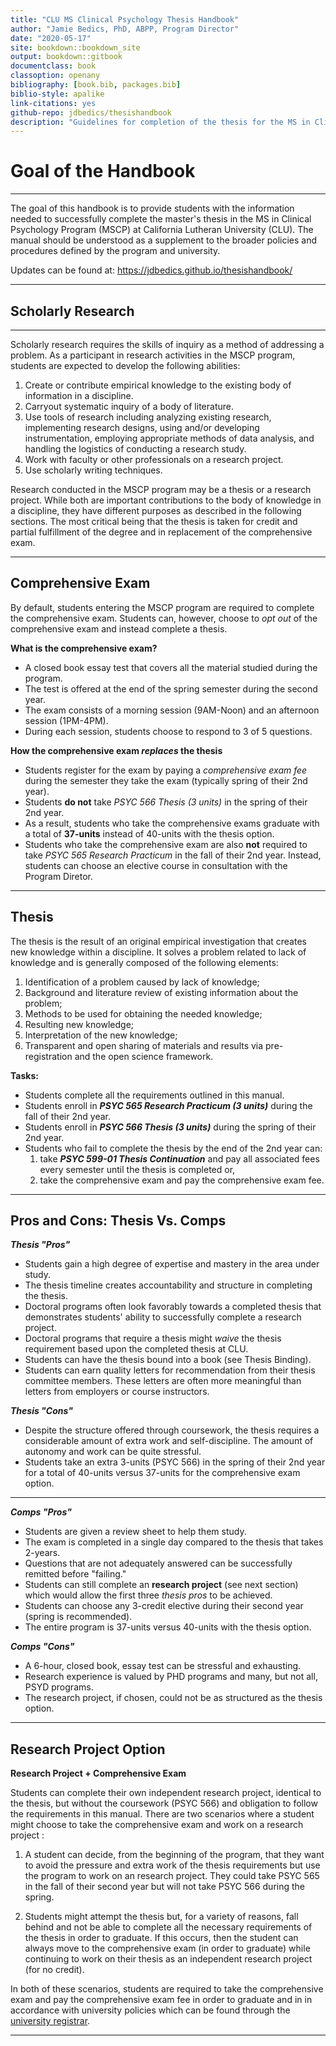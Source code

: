 ```yaml
--- 
title: "CLU MS Clinical Psychology Thesis Handbook"
author: "Jamie Bedics, PhD, ABPP, Program Director"
date: "2020-05-17"
site: bookdown::bookdown_site
output: bookdown::gitbook
documentclass: book
classoption: openany
bibliography: [book.bib, packages.bib]
biblio-style: apalike
link-citations: yes
github-repo: jdbedics/thesishandbook
description: "Guidelines for completion of the thesis for the MS in Clinical Psychology Program at CLU."
---
```


# Goal of the Handbook

___

The goal of this handbook is to provide students with the information needed to successfully complete the master's thesis in the MS in Clinical Psychology Program (MSCP) at California Lutheran University (CLU). The manual should be understood as a supplement to the broader policies and procedures defined by the program and university. 

Updates can be found at: https://jdbedics.github.io/thesishandbook/

___

## Scholarly Research

___

Scholarly research requires the skills of inquiry as a method of addressing a problem. As a participant in research activities in the MSCP program, students are expected to develop the following abilities:

  1. Create or contribute empirical knowledge to the existing body of information in a discipline.
  2. Carryout systematic inquiry of a body of literature.
  3. Use tools of research including analyzing existing research, implementing research designs, using and/or developing instrumentation, employing appropriate methods of data analysis, and handling the logistics of conducting a research study.
  4. Work with faculty or other professionals on a research project.
  5. Use scholarly writing techniques.

Research conducted in the MSCP program may be a thesis or a research project. While both are important contributions to the body of knowledge in a discipline, they have different purposes as described in the following sections.  The most critical being that the thesis is taken for credit and partial fulfillment of the degree and in replacement of the comprehensive exam.


___

## Comprehensive Exam


By default, students entering the MSCP program are required to complete the comprehensive exam.  Students can, however, choose to _opt out_ of the comprehensive exam and instead complete a thesis.

**What is the comprehensive exam?**

  * A closed book essay test that covers all the material studied during the program.  
  * The test is offered at the end of the spring semester during the second year. 
  * The exam consists of a morning session (9AM-Noon) and an afternoon session (1PM-4PM).
  * During each session, students choose to respond to 3 of 5 questions.
  
  
**How the comprehensive exam *replaces* the thesis**
    
  * Students register for the exam by paying a *comprehensive exam fee* during the semester they take the exam (typically spring of their 2nd year).
  * Students **do not** take *PSYC 566 Thesis (3 units)* in the spring of their 2nd year.  
  * As a result, students who take the comprehensive exams graduate with a total of **37-units** 
    instead of 40-units with the thesis option.
  * Students who take the comprehensive exam are also **not** required to take *PSYC 565 Research Practicum* in the fall of their 2nd year.  Instead, students can choose an elective course in consultation with the Program Diretor. 

  

___

## Thesis

The thesis is the result of an original empirical investigation that creates new knowledge within a discipline. It solves a problem related to lack of knowledge and is generally composed of the following elements:

  1. Identification of a problem caused by lack of knowledge;
  2. Background and literature review of existing information about the problem; 
  3. Methods to be used for obtaining the needed knowledge;
  4. Resulting new knowledge;
  5. Interpretation of the new knowledge;
  6. Transparent and open sharing of materials and results via pre-registration and the open science framework.

**Tasks:**

  * Students complete all the requirements outlined in this manual.
  * Students enroll in ***PSYC 565 Research Practicum (3 units)*** during the fall of their 2nd year.
  * Students enroll in ***PSYC 566 Thesis (3 units)*** during the spring of their 2nd year.
  * Students who fail to complete the thesis by the end of the 2nd year can:
    1. take ***PSYC 599-01 Thesis Continuation*** and pay all associated fees every semester until the thesis is completed or,
    2. take the comprehensive exam and pay the comprehensive exam fee.

___

## Pros and Cons: Thesis Vs. Comps

***Thesis "Pros"***
  
  * Students gain a high degree of expertise and mastery in the area under study.
  * The thesis timeline creates accountability and structure in completing the thesis.
  * Doctoral programs often look favorably towards a completed thesis that demonstrates students' ability to successfully complete a research project.
  * Doctoral programs that require a thesis might *waive* the thesis requirement based upon the completed thesis at CLU.
  * Students can have the thesis bound into a book (see Thesis Binding).
  * Students can earn quality letters for recommendation from their thesis committee members. These letters are often more meaningful than letters from employers or course instructors. 

***Thesis "Cons"***
  
  * Despite the structure offered through coursework, the thesis requires a considerable amount of extra work and self-discipline. The amount of autonomy and work can be quite stressful.
  * Students take an extra 3-units (PSYC 566) in the spring of their 2nd year for a total of 40-units versus 37-units for the comprehensive exam option. 

___

  
***Comps "Pros"***
  
  * Students are given a review sheet to help them study.
  * The exam is completed in a single day compared to the thesis that takes 2-years.
  * Questions that are not adequately answered can be successfully remitted before "failing."
  * Students can still complete an **research project** (see next section) which would allow the first three *thesis pros* to be achieved.
  * Students can choose any 3-credit elective during their second year (spring is recommended).
  * The entire program is 37-units versus 40-units with the thesis option.
  
***Comps "Cons"***
 
  * A 6-hour, closed book, essay test can be stressful and exhausting.
  * Research experience is valued by PHD programs and many, but not all, PSYD programs.
  * The research project, if chosen, could not be as structured as the thesis option.
  
___

## Research Project Option

**Research Project + Comprehensive Exam** 

Students can complete their own independent research project, identical to the thesis, but without the coursework (PSYC 566) and obligation to follow the requirements in this manual.  There are two scenarios where a student might choose to take the comprehensive exam and work on a research project :

  1. A student can decide, from the beginning of the program, that they want to avoid the pressure and extra work of the thesis requirements but use the program to work on an research project.  They could take PSYC 565 in the fall of their second year but will not take PSYC 566 during the spring.
  
  2. Students might attempt the thesis but, for a variety of reasons, fall behind and not be able to complete all the necessary requirements of the thesis in order to graduate. If this occurs, then the student can always move to the comprehensive exam (in order to graduate) while continuing to work on their thesis as an independent research project (for no credit).  
    
In both of these scenarios, students are required to take the comprehensive exam and pay the comprehensive exam fee in order to graduate and in in accordance with university policies which can be found through the [university registrar](https://www.callutheran.edu/students/registrar/).  

___

